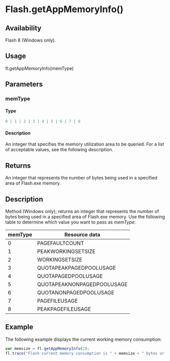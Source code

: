 # Flash.getAppMemoryInfo()

## Availability

Flash 8 (Windows only).

## Usage

fl.getAppMemoryInfo(memType)

## Parameters

### **memType**

#### Type

```typescript
0 | 1 | 2 | 3 | 4 | 5 | 6 | 7 | 8
```

#### Description

An integer that specifies the memory utilization area to be queried. For a list of acceptable values, see the following description.

## Returns

An integer that represents the number of bytes being used in a specified area of Flash.exe memory.

## Description

Method (Windows only); returns an integer that represents the number of bytes being used in a specified area of Flash.exe memory. Use the following table to determine which value you want to pass as *memType*:

| **memType** | **Resource data** |
| --- | --- |
| 0 | PAGEFAULTCOUNT |
| 1 | PEAKWORKINGSETSIZE |
| 2 | WORKINGSETSIZE |
| 3 | QUOTAPEAKPAGEDPOOLUSAGE |
| 4 | QUOTAPAGEDPOOLUSAGE |
| 5 | QUOTAPEAKNONPAGEDPOOLUSAGE |
| 6 | QUOTANONPAGEDPOOLUSAGE |
| 7 | PAGEFILEUSAGE |
| 8 | PEAKPAGEFILEUSAGE |

## Example

The following example displays the current working memory consumption:

```javascript
var memsize = fl.getAppMemoryInfo(2);
fl.trace("Flash current memory consumption is " + memsize + " bytes or " + memsize / 1024 + "KB"); 
```
